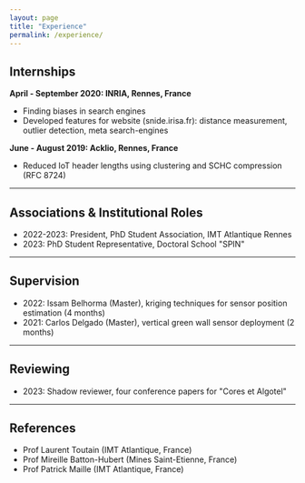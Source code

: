 ```yaml
---
layout: page
title: "Experience"
permalink: /experience/
---
```


## Internships

**April - September 2020: INRIA, Rennes, France**  
- Finding biases in search engines
- Developed features for website (snide.irisa.fr): distance measurement, outlier detection, meta search-engines

**June - August 2019: Acklio, Rennes, France**  
- Reduced IoT header lengths using clustering and SCHC compression (RFC 8724)

---

## Associations & Institutional Roles

- 2022-2023: President, PhD Student Association, IMT Atlantique Rennes
- 2023: PhD Student Representative, Doctoral School "SPIN"

---

## Supervision

- 2022: Issam Belhorma (Master), kriging techniques for sensor position estimation (4 months)
- 2021: Carlos Delgado (Master), vertical green wall sensor deployment (2 months)

---

## Reviewing

- 2023: Shadow reviewer, four conference papers for "Cores et Algotel"

---

## References

- Prof Laurent Toutain (IMT Atlantique, France)
- Prof Mireille Batton-Hubert (Mines Saint-Etienne, France)
- Prof Patrick Maille (IMT Atlantique, France)

<!-- Add detailed contact info or letters later -->